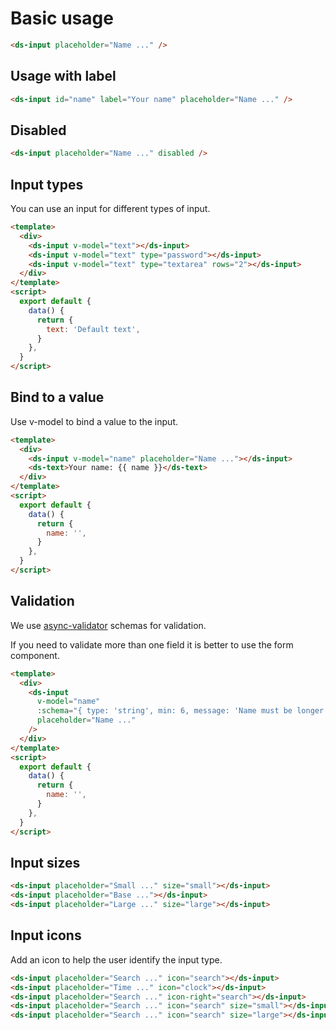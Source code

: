 # Basic usage

```html
<ds-input placeholder="Name ..." />
```

## Usage with label

```html
<ds-input id="name" label="Your name" placeholder="Name ..." />
```

## Disabled

```html
<ds-input placeholder="Name ..." disabled />
```

## Input types

You can use an input for different types of input.

```html
<template>
  <div>
    <ds-input v-model="text"></ds-input>
    <ds-input v-model="text" type="password"></ds-input>
    <ds-input v-model="text" type="textarea" rows="2"></ds-input>
  </div>
</template>
<script>
  export default {
    data() {
      return {
        text: 'Default text',
      }
    },
  }
</script>
```

## Bind to a value

Use v-model to bind a value to the input.

```html
<template>
  <div>
    <ds-input v-model="name" placeholder="Name ..."></ds-input>
    <ds-text>Your name: {{ name }}</ds-text>
  </div>
</template>
<script>
  export default {
    data() {
      return {
        name: '',
      }
    },
  }
</script>
```

## Validation

We use [async-validator](https://github.com/yiminghe/async-validator) schemas for validation.

If you need to validate more than one field it is better to use the form component.

```html
<template>
  <div>
    <ds-input
      v-model="name"
      :schema="{ type: 'string', min: 6, message: 'Name must be longer' }"
      placeholder="Name ..."
    />
  </div>
</template>
<script>
  export default {
    data() {
      return {
        name: '',
      }
    },
  }
</script>
```

## Input sizes

```html
<ds-input placeholder="Small ..." size="small"></ds-input>
<ds-input placeholder="Base ..."></ds-input>
<ds-input placeholder="Large ..." size="large"></ds-input>
```

## Input icons

Add an icon to help the user identify the input type.

```html
<ds-input placeholder="Search ..." icon="search"></ds-input>
<ds-input placeholder="Time ..." icon="clock"></ds-input>
<ds-input placeholder="Search ..." icon-right="search"></ds-input>
<ds-input placeholder="Search ..." icon="search" size="small"></ds-input>
<ds-input placeholder="Search ..." icon="search" size="large"></ds-input>
```
